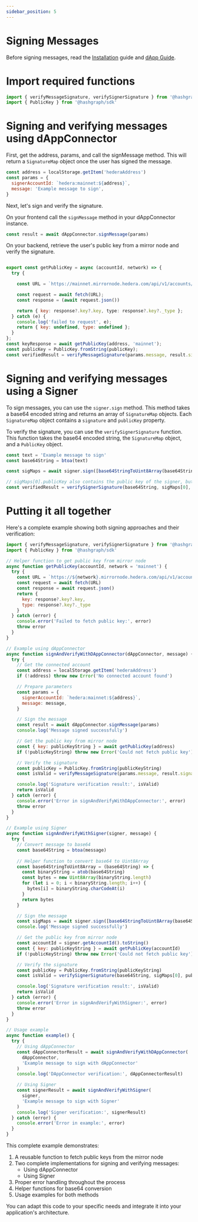 ```yaml
---
sidebar_position: 5
---
```


# Signing Messages

Before signing messages, read the [Installation](./installation.md) guide and [dApp Guide](./dapp-guide.md).

# Import required functions

```javascript
import { verifyMessageSignature, verifySignerSignature } from '@hashgraph/hedera-wallet-connect'
import { PublicKey } from '@hashgraph/sdk'
```

# Signing and verifying messages using dAppConnector

First, get the address, params, and call the signMessage method. This will return a `SignatureMap` object once the user has signed the message.

```javascript
const address = localStorage.getItem('hederaAddress')
const params = {
  signerAccountId: `hedera:mainnet:${address}`,
  message: 'Example message to sign',
}
```

Next, let's sign and verify the signature.

On your frontend call the `signMessage` method in your dAppConnector instance.

```javascript
const result = await dAppConnector.signMessage(params)
```

On your backend, retrieve the user's public key from a mirror node and verify the signature.

```javascript

export const getPublicKey = async (accountId, network) => {
  try {

    const URL = `https://mainnet.mirrornode.hedera.com/api/v1/accounts/${address}`;

    const request = await fetch(URL);
    const response = (await request.json())

    return { key: response?.key?.key, type: response?.key?._type };
  } catch (e) {
    console.log('failed to request', e);
    return { key: undefined, type: undefined };
  }
};
const keyResponse = await getPublicKey(address, 'mainnet');
const publicKey = PublicKey.fromString(publicKey);
const verifiedResult = verifyMessageSignature(params.message, result.signatureMap, publicKey)
```

# Signing and verifying messages using a Signer

To sign messages, you can use the `signer.sign` method. This method takes a base64 encoded
string and returns an array of `SignatureMap` objects. Each `SignatureMap` object contains a
`signature` and `publicKey` property.

To verify the signature, you can use the `verifySignerSignature` function. This function takes
the base64 encoded string, the `SignatureMap` object, and a `PublicKey` object.

```javascript
const text = 'Example message to sign'
const base64String = btoa(text)

const sigMaps = await signer.sign([base64StringToUint8Array(base64String)])

// sigMaps[0].publicKey also contains the public key of the signer, but you should obtain a PublicKey you can trust from a mirror node.
const verifiedResult = verifySignerSignature(base64String, sigMaps[0], publicKey)
```

# Putting it all together

Here's a complete example showing both signing approaches and their verification:

```javascript
import { verifyMessageSignature, verifySignerSignature } from '@hashgraph/hedera-wallet-connect'
import { PublicKey } from '@hashgraph/sdk'

// Helper function to get public key from mirror node
async function getPublicKey(accountId, network = 'mainnet') {
  try {
    const URL = `https://${network}.mirrornode.hedera.com/api/v1/accounts/${accountId}`
    const request = await fetch(URL)
    const response = await request.json()
    return { 
      key: response?.key?.key, 
      type: response?.key?._type 
    }
  } catch (error) {
    console.error('Failed to fetch public key:', error)
    throw error
  }
}

// Example using dAppConnector
async function signAndVerifyWithDAppConnector(dAppConnector, message) {
  try {
    // Get the connected account
    const address = localStorage.getItem('hederaAddress')
    if (!address) throw new Error('No connected account found')

    // Prepare parameters
    const params = {
      signerAccountId: `hedera:mainnet:${address}`,
      message: message,
    }

    // Sign the message
    const result = await dAppConnector.signMessage(params)
    console.log('Message signed successfully')

    // Get the public key from mirror node
    const { key: publicKeyString } = await getPublicKey(address)
    if (!publicKeyString) throw new Error('Could not fetch public key')

    // Verify the signature
    const publicKey = PublicKey.fromString(publicKeyString)
    const isValid = verifyMessageSignature(params.message, result.signatureMap, publicKey)

    console.log('Signature verification result:', isValid)
    return isValid
  } catch (error) {
    console.error('Error in signAndVerifyWithDAppConnector:', error)
    throw error
  }
}

// Example using Signer
async function signAndVerifyWithSigner(signer, message) {
  try {
    // Convert message to base64
    const base64String = btoa(message)
    
    // Helper function to convert base64 to Uint8Array
    const base64StringToUint8Array = (base64String) => {
      const binaryString = atob(base64String)
      const bytes = new Uint8Array(binaryString.length)
      for (let i = 0; i < binaryString.length; i++) {
        bytes[i] = binaryString.charCodeAt(i)
      }
      return bytes
    }

    // Sign the message
    const sigMaps = await signer.sign([base64StringToUint8Array(base64String)])
    console.log('Message signed successfully')

    // Get the public key from mirror node
    const accountId = signer.getAccountId().toString()
    const { key: publicKeyString } = await getPublicKey(accountId)
    if (!publicKeyString) throw new Error('Could not fetch public key')

    // Verify the signature
    const publicKey = PublicKey.fromString(publicKeyString)
    const isValid = verifySignerSignature(base64String, sigMaps[0], publicKey)

    console.log('Signature verification result:', isValid)
    return isValid
  } catch (error) {
    console.error('Error in signAndVerifyWithSigner:', error)
    throw error
  }
}

// Usage example
async function example() {
  try {
    // Using dAppConnector
    const dAppConnectorResult = await signAndVerifyWithDAppConnector(
      dAppConnector,
      'Example message to sign with dAppConnector'
    )
    console.log('DAppConnector verification:', dAppConnectorResult)

    // Using Signer
    const signerResult = await signAndVerifyWithSigner(
      signer,
      'Example message to sign with Signer'
    )
    console.log('Signer verification:', signerResult)
  } catch (error) {
    console.error('Error in example:', error)
  }
}
```

This complete example demonstrates:
1. A reusable function to fetch public keys from the mirror node
2. Two complete implementations for signing and verifying messages:
   - Using dAppConnector
   - Using Signer
3. Proper error handling throughout the process
4. Helper functions for base64 conversion
5. Usage examples for both methods

You can adapt this code to your specific needs and integrate it into your application's architecture.
